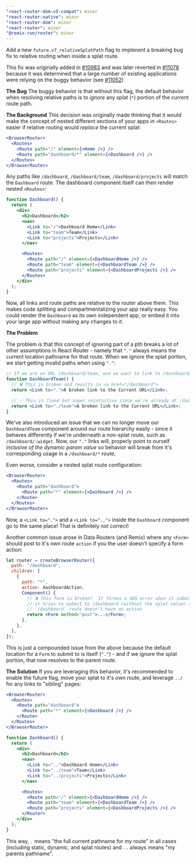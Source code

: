 ```yaml
---
"react-router-dom-v5-compat": minor
"react-router-native": minor
"react-router-dom": minor
"react-router": minor
"@remix-run/router": minor
---
```


Add a new `future.v7_relativeSplatPath` flag to implenent a breaking bug fix to relative routing when inside a splat route.

This fix was originally added in [#10983](https://github.com/remix-run/react-router/issues/10983) and was later reverted in [#11078](https://github.com/remix-run/react-router/issues/110788) because it was determined that a large number of existing applications were relying on the buggy behavior (see [#11052](https://github.com/remix-run/react-router/issues/11052))

**The Bug**
The buggy behavior is that without this flag, the default behavior when resolving relative paths is to _ignore_ any splat (`*`) portion of the current route path.

**The Background**
This decision was originally made thinking that it would make the concept of nested different sections of your apps in `<Routes>` easier if relative routing would _replace_ the current splat:

```jsx
<BrowserRouter>
  <Routes>
    <Route path="/" element={<Home />} />
    <Route path="dashboard/*" element={<Dashboard />} />
  </Routes>
</BrowserRouter>
```

Any paths like `/dashboard`, `/dashboard/team`, `/dashboard/projects` will match the `Dashboard` route. The dashboard component itself can then render nested `<Routes>`:

```jsx
function Dashboard() {
  return (
    <div>
      <h2>Dashboard</h2>
      <nav>
        <Link to="/">Dashboard Home</Link>
        <Link to="team">Team</Link>
        <Link to="projects">Projects</Link>
      </nav>

      <Routes>
        <Route path="/" element={<DashboardHome />} />
        <Route path="team" element={<DashboardTeam />} />
        <Route path="projects" element={<DashboardProjects />} />
      </Routes>
    </div>
  );
}
```

Now, all links and route paths are relative to the router above them. This makes code splitting and compartmentalizing your app really easy. You could render the `Dashboard` as its own independent app, or embed it into your large app without making any changes to it.

**The Problem**

The problem is that this concept of ignoring part of a pth breaks a lot of other assumptions in React Router - namely that `"."` always means the current location pathname for that route. When we ignore the splat portion, we start getting invalid paths when using `"."`:

```jsx
// If we are on URL /dashboard/team, and we want to link to /dashboard/team:
function DashboardTeam() {
  // ❌ This is broken and results in <a href="/dashboard">
  return <Link to=".">A broken link to the Current URL</Link>;

  // ✅ This is fixed but super unintuitive since we're already at /dashboard/team!
  return <Link to="./team">A broken link to the Current URL</Link>;
}
```

We've also introduced an issue that we can no longer move our `DashboardTeam` component around our route hierarchy easily - since it behaves differently if we're underneath a non-splat route, such as `/dashboard/:widget`. Now, our `"."` links will, properly point to ourself _inclusive of the dynamic param value_ so behavior will break from it's corresponding usage in a `/dashboard/*` route.

Even worse, consider a nested splat route configuration:

```jsx
<BrowserRouter>
  <Routes>
    <Route path="dashboard">
      <Route path="*" element={<Dashboard />} />
    </Route>
  </Routes>
</BrowserRouter>
```

Now, a `<Link to=".">` and a `<Link to="..">` inside the `Dashboard` component go to the same place! That is definitely not correct!

Another common issue arose in Data Routers (and Remix) where any `<Form>` should post to it's own route `action` if you the user doesn't specify a form action:

```jsx
let router = createBrowserRouter({
  path: "/dashboard",
  children: [
    {
      path: "*",
      action: dashboardAction,
      Component() {
        // ❌ This form is broken!  It throws a 405 error when it submits because
        // it tries to submit to /dashboard (without the splat value) and the parent
        // `/dashboard` route doesn't have an action
        return <Form method="post">...</Form>;
      },
    },
  ],
});
```

This is just a compounded issue from the above because the default location for a `Form` to submit to is itself (`"."`) - and if we ignore the splat portion, that now resolves to the parent route.

**The Solution**
If you are leveraging this behavior, it's recommended to enable the future flag, move your splat to it's own route, and leverage `../` for any links to "sibling" pages:

```jsx
<BrowserRouter>
  <Routes>
    <Route path="dashboard">
      <Route path="*" element={<Dashboard />} />
    </Route>
  </Routes>
</BrowserRouter>

function Dashboard() {
  return (
    <div>
      <h2>Dashboard</h2>
      <nav>
        <Link to="..">Dashboard Home</Link>
        <Link to="../team">Team</Link>
        <Link to="../projects">Projects</Link>
      </nav>

      <Routes>
        <Route path="/" element={<DashboardHome />} />
        <Route path="team" element={<DashboardTeam />} />
        <Route path="projects" element={<DashboardProjects />} />
      </Router>
    </div>
  );
}
```

This way, `.` means "the full current pathname for my route" in all cases (including static, dynamic, and splat routes) and `..` always means "my parents pathname".
